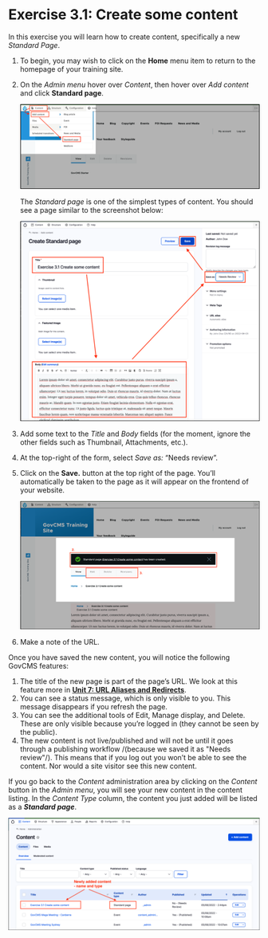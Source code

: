 # Exercise 3.1: Create some content

In this exercise you will learn how to create content, specifically a new _Standard Page_. 

1. To begin, you may wish to click on the **Home** menu item to return to the homepage of your training site.
2. On the _Admin menu_ hover over _Content_, then hover over _Add content_  and click **Standard page**. 

    ![Image of Add standard page from menu](../.gitbook/assets/Ex-3-1-Add-Content-1.png)
    
    The _Standard page_ is one of the simplest types of content. You should see a page similar to the screenshot below:

    ![Image of Standard page](../.gitbook/assets/Ex-3-1-Add-Content-2.png)
    
3. Add some text to the _Title_ and _Body_ fields \(for the moment, ignore the other fields such as Thumbnail, Attachments, etc.\).
5. At the top-right of the form, select _Save as:_ “Needs review”.
6. Click on the **Save.** button at the top right of the page. You’ll automatically be taken to the page as it will appear on the frontend of your website.
    
    ![Image of New page](../.gitbook/assets/Ex-3-1-Add-Content-2-a.png)

7. Make a note of the URL.

Once you have saved the new content, you will notice the following GovCMS features:

1. The title of the new page is part of the page’s URL. We look at this feature more in **[Unit 7: URL Aliases and Redirects](../unit-7-managing-url-aliases-and-redirects/url-aliases-and-redirects.md)**.
2. You can see a status message, which is only visible to you. This message disappears if you refresh the page.
3. You can see the additional tools of Edit, Manage display, and Delete. These are only visible because you’re logged in \(they cannot be seen by the public\).
4. The new content is not live/published and will not be until it goes through a publishing workflow /(because we saved it as "Needs review"/). This means that if you log out you won’t be able to see the content. Nor would a site visitor see this new content.

If you go back to the _Content_ administration area by clicking on the _Content_ button in the _Admin menu_, you will see your new content in the content listing. In the _Content Type_ column, the content you just added will be listed as a **_Standard page_**.

![Image of Content listing](../.gitbook/assets/Ex-3-1-Add-Content-3.png)
